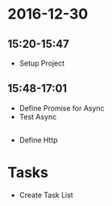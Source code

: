# 2016-12-30

## 15:20-15:47

- Setup Project

## 15:48-17:01

- Define Promise for Async
- Test Async

##

- Define Http


# Tasks

- Create Task List
